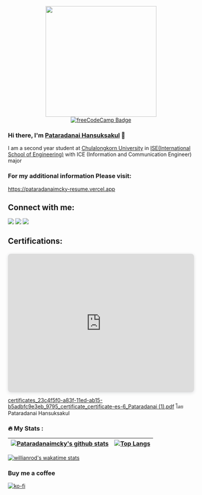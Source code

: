 <div id="header" align="center">
  <img src="https://media.giphy.com/media/QNFhOolVeCzPQ2Mx85/giphy.gif" width="300"/>
</div>

<div id="badges" align="center">
  <a href="https://www.freecodecamp.org/Pataradanaimcky">
    <img src="https://img.shields.io/badge/freeCodeCamp-black?style=for-the-badge&logo=freeCodeCamp&logoColor=white" alt="freeCodeCamp Badge"/>
  </a>
</div>

<div id="counter" align = "center">
  <img src="https://komarev.com/ghpvc/?username=Pataradanaimcky&style=flat-square&color=blue" alt=""/>
</div>


### Hi there, I'm [Pataradanai Hansuksakul](https://github.com/Pataradanaimcky) 👋

I am a second year student at [Chulalongkorn University](https://www.chula.ac.th) in [ISE(International School of Engineering)](http://www.ise.eng.chula.ac.th) with ICE (Information and Communication Engineer) major



### For my additional information Please visit:

https://pataradanaimcky-resume.vercel.app



## Connect with me:

<p align = "center">

[<img src ="https://img.shields.io/badge/website-%23.svg?&style=for-the-badge&logo=www&logoColor=white%22&color=black">](https://pataradanaimcky-resume.vercel.app)
[<img src="https://img.shields.io/badge/linkedin-%2312100E.svg?&style=for-the-badge&logo=linkedin&logoColor=white&color=black" />](https://www.linkedin.com/in/pataradanai-hansuksakul-745837249/)
[<img src="https://img.shields.io/badge/instagram-%2312100E.svg?&style=for-the-badge&logo=instagram&logoColor=white&color=black" />](https://instagram.com/yourgrandpaprogenynamesmcky)
</p>

## Certifications:
<div style="position: relative; width: 100%; height: 0; padding-top: 74.4186%;
 padding-bottom: 0; box-shadow: 0 2px 8px 0 rgba(63,69,81,0.16); margin-top: 1.6em; margin-bottom: 0.9em; overflow: hidden;
 border-radius: 8px; will-change: transform;">
  <iframe loading="lazy" style="position: absolute; width: 100%; height: 100%; top: 0; left: 0; border: none; padding: 0;margin: 0;"
    src="https:&#x2F;&#x2F;www.canva.com&#x2F;design&#x2F;DAFbCOVvhlc&#x2F;view?embed" allowfullscreen="allowfullscreen" allow="fullscreen">
  </iframe>
</div>
<a href="https:&#x2F;&#x2F;www.canva.com&#x2F;design&#x2F;DAFbCOVvhlc&#x2F;view?utm_content=DAFbCOVvhlc&amp;utm_campaign=designshare&amp;utm_medium=embeds&amp;utm_source=link" target="_blank" rel="noopener">certificates_23c4f5f0-a83f-11ed-ab15-b5adbfc9e3eb_9795_certificate_certificate-es-6_Pataradanai (1).pdf</a> โดย Pataradanai Hansuksakul

### :fire: My Stats :

| <a href="https://github.com/Pataradanaimcky/github-readme-stats"><img align="center" src="https://github-readme-stats.vercel.app/api?username=Pataradanaimcky&show_icons=true&include_all_commits=true&theme=buefy&hide_border=true" alt="Pataradanaimcky's github stats" /></a> | [![Top Langs](https://github-readme-stats.vercel.app/api/top-langs/?username=Pataradanaimcky&hide=python,jupyter%20notebook&layout=compact)](https://github.com/anuraghazra/github-readme-stats)
| ------------- | ------------- |

[![willianrod's wakatime stats](https://github-readme-stats.vercel.app/api/wakatime?username=@Pataradanaimcky)](https://github.com/anuraghazra/github-readme-stats)


### Buy me a coffee

[![ko-fi](https://ko-fi.com/img/githubbutton_sm.svg)](https://ko-fi.com/D1D3IGKVR)
